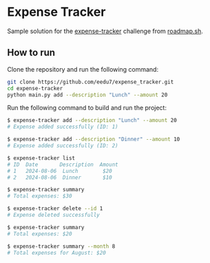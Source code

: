 # Expense Tracker
Sample solution for the [expense-tracker](https://roadmap.sh/projects/expense-tracker) challenge from [roadmap.sh](https://roadmap.sh/).

## How to run

Clone the repository and run the following command:

```bash
git clone https://github.com/eedu7/expense_tracker.git
cd expense-tracker
python main.py add --description "Lunch" --amount 20
```

Run the following command to build and run the project:

```bash
$ expense-tracker add --description "Lunch" --amount 20
# Expense added successfully (ID: 1)

$ expense-tracker add --description "Dinner" --amount 10
# Expense added successfully (ID: 2)

$ expense-tracker list
# ID  Date       Description  Amount
# 1   2024-08-06  Lunch        $20
# 2   2024-08-06  Dinner       $10

$ expense-tracker summary
# Total expenses: $30

$ expense-tracker delete --id 1
# Expense deleted successfully

$ expense-tracker summary
# Total expenses: $20

$ expense-tracker summary --month 8
# Total expenses for August: $20
```
